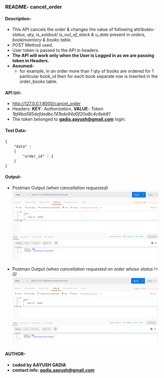 ### README- cancel_order


#### Description-
- This API cancels the order & changes the value of following attributes- *status, qty, is_soldout/ is_out_of_stack  & u_date* present in *orders, bookinventory & books table.*
- POST Method used.
- User token is passed to the API in headers.
- **The API will work only when the User is Logged in as we are passing token in Headers.**
- **Assumed-**
   - for example, in an order more than 1 qty of books are ordered for 1 particular book_id then for each book separate row is inserted in the order_books table.


#### API Url-
- http://127.0.0.1:8000/cancel_order
- Headers: **KEY**- *Authorization*, **VALUE**- *Token 1bf4ba585defdedbc741bde94d0f20a8c4c6eb81*
- The token belonged to **gadia.aayush@gmail.com** login.


#### Test Data-
	{
		"data" :
		{
			"order_id" : 1
		}
	}


#### Output-
- Postman Output *(when cancellation requested)*
![Postman Output](snap/output_postman_cancel_order_1.png)

- Postman Output *(when cancellation requested on order whose status != 0)*
![Postman Output](snap/output_postman_cancel_order_2.png)


#### AUTHOR-
- **coded by AAYUSH GADIA** 
- **contact info: gadia.aayush@gmail.com**
